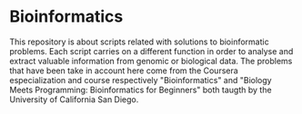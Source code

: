 # Bioinformatics
This repository is about scripts related with solutions to bioinformatic problems. Each script carries on a different function in order to analyse and extract valuable information from genomic or biological data. The problems that have been take in account here come from the Coursera especialization and course respectively "Bioinformatics" and "Biology Meets Programming: Bioinformatics for Beginners" both taugth by the University of California San Diego.

